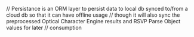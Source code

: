 // Persistance is an ORM layer to persist data to local db synced to/from a cloud db so that it can have offline usage
// though it will also sync the preprocessed Optical Character Engine results and RSVP Parse Object values for later 
// consumption